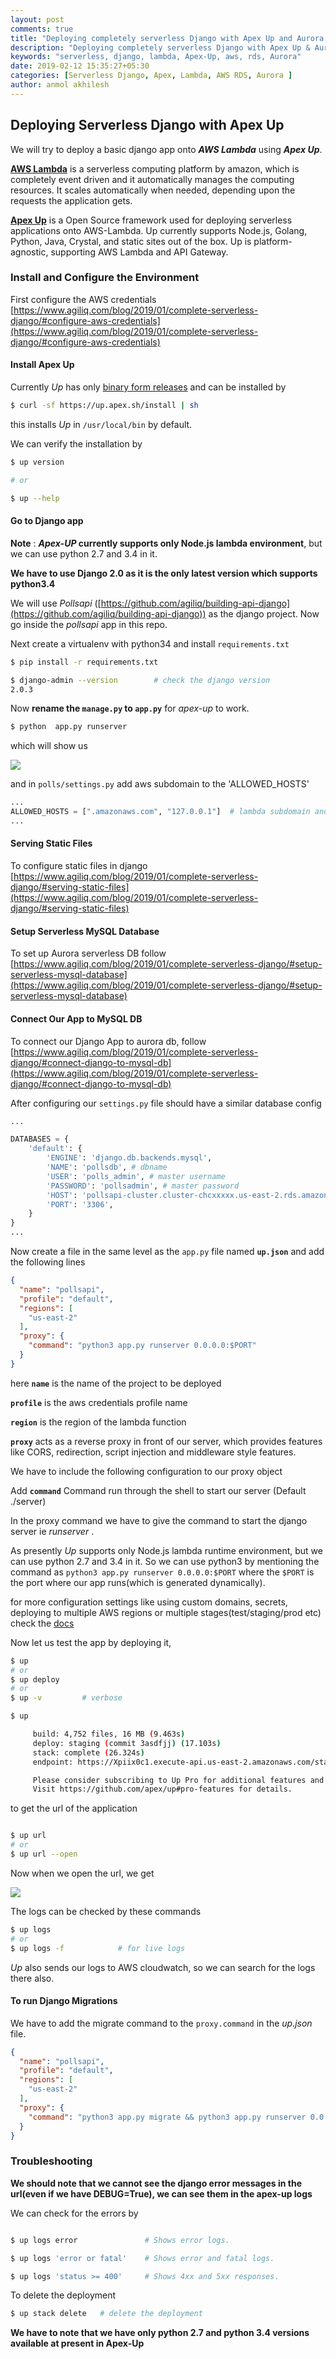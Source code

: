 ```yaml
---
layout: post
comments: true
title: "Deploying completely serverless Django with Apex Up and Aurora Serverless"
description: "Deploying completely serverless Django with Apex Up & Aurora-Serverless"
keywords: "serverless, django, lambda, Apex-Up, aws, rds, Aurora"
date: 2019-02-12 15:35:27+05:30
categories: [Serverless Django, Apex, Lambda, AWS RDS, Aurora ]
author: anmol akhilesh
---
```


## Deploying Serverless Django with Apex Up


We will try to deploy a basic django app onto  **_AWS Lambda_** using **_Apex Up_**.

**[AWS Lambda](https://aws.amazon.com/lambda/)** is a serverless computing platform by amazon, which is completely event driven and it automatically manages the computing resources. It scales automatically when needed, depending upon the requests the application gets.

**[Apex Up](https://up.docs.apex.sh/)** is a Open Source framework used for deploying serverless applications onto AWS-Lambda. Up currently supports Node.js, Golang, Python, Java, Crystal, and static sites out of the box. Up is platform-agnostic, supporting AWS Lambda and API Gateway.


### Install and Configure the Environment

First configure the AWS credentials [https://www.agiliq.com/blog/2019/01/complete-serverless-django/#configure-aws-credentials](https://www.agiliq.com/blog/2019/01/complete-serverless-django/#configure-aws-credentials)


#### Install Apex Up

Currently _Up_ has only [binary form releases](https://github.com/apex/up/releases) and can be installed by

```sh
$ curl -sf https://up.apex.sh/install | sh
```
this installs _Up_ in `/usr/local/bin` by default.


We can verify the installation by 

```sh
$ up version

# or 

$ up --help
```

#### Go to Django app

**Note** : **_Apex-UP_ currently supports only Node.js lambda environment**, but we can use python 2.7 and 3.4 in it.

 **We have to use Django 2.0 as it is the only latest version which supports python3.4**


We will use  _Pollsapi_ ([https://github.com/agiliq/building-api-django](https://github.com/agiliq/building-api-django)) as the django project.
Now go inside the _pollsapi_ app in this repo.

Next create a virtualenv with python34 and install `requirements.txt`

```sh
$ pip install -r requirements.txt
```

```sh
$ django-admin --version        # check the django version
2.0.3
```


Now **rename the `manage.py` to `app.py`** for _apex-up_ to work.

```sh
$ python  app.py runserver
```

which will show us 

![](/assets/images/apex-up/django.png)


and in `polls/settings.py` add aws subdomain to the 'ALLOWED_HOSTS'

```py
...
ALLOWED_HOSTS = [".amazonaws.com", "127.0.0.1"]  # lambda subdomain and localhost
...

```

#### Serving Static Files


To configure static files in django  [https://www.agiliq.com/blog/2019/01/complete-serverless-django/#serving-static-files](https://www.agiliq.com/blog/2019/01/complete-serverless-django/#serving-static-files)


#### Setup Serverless MySQL Database

To set up Aurora serverless DB follow [https://www.agiliq.com/blog/2019/01/complete-serverless-django/#setup-serverless-mysql-database](https://www.agiliq.com/blog/2019/01/complete-serverless-django/#setup-serverless-mysql-database)



#### Connect Our App to MySQL DB

To connect our Django App to aurora db, follow
[https://www.agiliq.com/blog/2019/01/complete-serverless-django/#connect-django-to-mysql-db](https://www.agiliq.com/blog/2019/01/complete-serverless-django/#connect-django-to-mysql-db)


After configuring our `settings.py` file should have a similar database config

```py
...

DATABASES = {
    'default': {
        'ENGINE': 'django.db.backends.mysql',
        'NAME': 'pollsdb', # dbname
        'USER': 'polls_admin', # master username
        'PASSWORD': 'pollsadmin', # master password
        'HOST': 'pollsapi-cluster.cluster-chcxxxxx.us-east-2.rds.amazonaws.com', # Endpoint
        'PORT': '3306',
    }
}
...
```

Now create a file in the same level as the `app.py` file named **`up.json`** and add the following lines


```json
{
  "name": "pollsapi",
  "profile": "default",
  "regions": [
    "us-east-2"
  ],
  "proxy": {
    "command": "python3 app.py runserver 0.0.0.0:$PORT"
  }
}
```

here **`name`** is the name of the project to be deployed

**`profile`** is the aws credentials profile name

**`region`** is the region of the lambda function

**`proxy`**  acts as a reverse proxy in front of our server, which provides features like CORS, redirection, script injection and middleware style features.

  We have to include the following configuration to our proxy object

  Add **`command`**  Command run through the shell to start our server (Default ./server)

  In the proxy command we have to give the command to start the django server ie _runserver_ .

  As presently _Up_ supports only Node.js lambda runtime environment, but we can use python 2.7 and 3.4 in it.
  So we can use python3 by mentioning the command as `python3 app.py runserver 0.0.0.0:$PORT` where the `$PORT` is the port where our app runs(which is generated dynamically).

for more configuration settings like using custom domains, secrets, deploying to multiple AWS regions or multiple stages(test/staging/prod etc) check the [docs](https://up.docs.apex.sh/#configuration)


Now let us test the app by deploying it,


```sh
$ up
# or
$ up deploy
# or
$ up -v         # verbose
```

```sh
$ up

     build: 4,752 files, 16 MB (9.463s)
     deploy: staging (commit 3asdfjj) (17.103s)
     stack: complete (26.324s)
     endpoint: https://Xpiix0c1.execute-api.us-east-2.amazonaws.com/staging/

     Please consider subscribing to Up Pro for additional features and to help keep the project alive!
     Visit https://github.com/apex/up#pro-features for details.
```

to get the url of the application


```sh

$ up url
# or
$ up url --open
```

Now when we open the url, we get

![](/assets/images/apex-up/drf.png)

The logs can be checked by these commands

```sh
$ up logs
# or
$ up logs -f            # for live logs
```


_Up_ also sends our logs to AWS cloudwatch, so we can search for the logs there also.


#### To run Django Migrations

We have to add the migrate command to the `proxy.command` in the _up.json_ file.

```json
{
  "name": "pollsapi",
  "profile": "default",
  "regions": [
    "us-east-2"
  ],
  "proxy": {
    "command": "python3 app.py migrate && python3 app.py runserver 0.0.0.0:$PORT"
  }
}
```



### Troubleshooting

**We should note that we cannot see the django error messages in the url(even if we have DEBUG=True), we can see them in the apex-up logs**

We can check for the errors by

```sh

$ up logs error               # Shows error logs.

$ up logs 'error or fatal'    # Shows error and fatal logs.

$ up logs 'status >= 400'     # Shows 4xx and 5xx responses.

```

To delete the deployment

```sh
$ up stack delete   # delete the deployment
```

**We have to note that we have only python 2.7 and python 3.4 versions available at present in Apex-Up**



